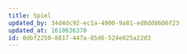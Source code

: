 ```yaml
---
title: Spiel
updated_by: 34d4dc92-ec1a-4900-9a81-ed8dd8606f23
updated_at: 1610636370
id: 0dbf2250-8817-447a-85d6-524e025a22d3
---
```

